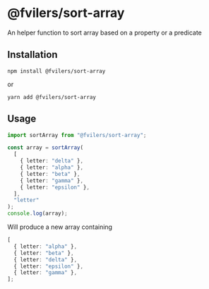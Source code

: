 # @fvilers/sort-array

An helper function to sort array based on a property or a predicate

## Installation

```
npm install @fvilers/sort-array
```

or

```
yarn add @fvilers/sort-array
```

## Usage

```ts
import sortArray from "@fvilers/sort-array";

const array = sortArray(
  [
    { letter: "delta" },
    { letter: "alpha" },
    { letter: "beta" },
    { letter: "gamma" },
    { letter: "epsilon" },
  ],
  "letter"
);
console.log(array);
```

Will produce a new array containing

```ts
[
  { letter: "alpha" },
  { letter: "beta" },
  { letter: "delta" },
  { letter: "epsilon" },
  { letter: "gamma" },
];
```
